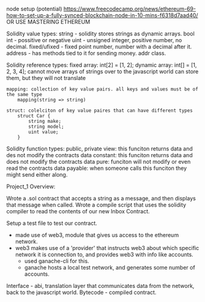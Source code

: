 node setup (potential)
https://www.freecodecamp.org/news/ethereum-69-how-to-set-up-a-fully-synced-blockchain-node-in-10-mins-f6318d7aad40/
OR USE MASTERING ETHEREUM


Solidity value types:
    string - solidity stores strings as dynamic arrays.
    bool
    int - possitive or negative
    uint - unsigned integer, positive number, no decimal.
    fixed/ufixed - fixed point number, number with a decimal after it.
    address - has methods tied to it for sending money. addr class.

Solidity reference types:
    fixed array: int[2] = [1, 2];
    dynamic array: int[] = [1, 2, 3, 4];
        cannot move arrays of strings over to the javascript world
        can store them, but they will not translate

    mapping: collection of key value pairs. all keys and values must be of the same type
        mapping(string => string)

    struct: colelciton of key value paires that can have different types
        struct Car {
            string make;
            string model;
            uint value;
        }


Solidity function types:
    public, private
    view: this funciton returns data and des not modify the contracts data
    constant: this funciton returns data and does not modify the contracts data
    pure: funciton will not modify or even read the contracts data
    payable: when someone calls this funciton they might send either along.

Project_1 Overview:

Wrote a .sol contract that accepts a string as a message, and then displays that message when called.
Wrote a compile script that uses the solidity compiler to read the contents of our new Inbox Contract.

 Setup a test file to test our contract.
 - made use of web3, module that gives us access to the ethereum network.
 - web3 makes use of a 'provider' that instructs web3 about which specific network it is connection to, and provides web3 with info like accounts.
    - used ganache-cli for this.
    - ganache hosts a local test network, and generates some number of accounts.

Interface - abi, translation layer that communicates data from the network, back to the javascript world.
Bytecode - compiled contract.



